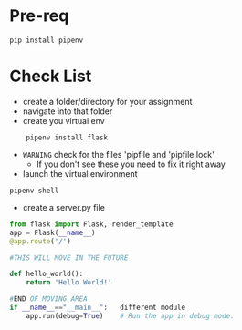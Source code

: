 # Pre-req
```
pip install pipenv
```
# Check List
- create a folder/directory for your assignment
- navigate into that folder
- create you virtual env
```
    pipenv install flask
```
- `WARNING` check for the files 'pipfile and 'pipfile.lock'
    - If you don't see these you need to fix it right away
- launch the virtual environment
```
pipenv shell
```
- create a server.py file
```py
from flask import Flask, render_template  
app = Flask(__name__)    
@app.route('/')         

#THIS WILL MOVE IN THE FUTURE

def hello_world():
    return 'Hello World!'  

#END OF MOVING AREA
if __name__=="__main__":   different module    
    app.run(debug=True)    # Run the app in debug mode.
```
